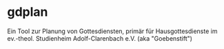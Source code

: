 # gdplan
Ein Tool zur Planung von Gottesdiensten, primär für Hausgottesdienste im ev.-theol. Studienheim Adolf-Clarenbach e.V. (aka "Goebenstift")
